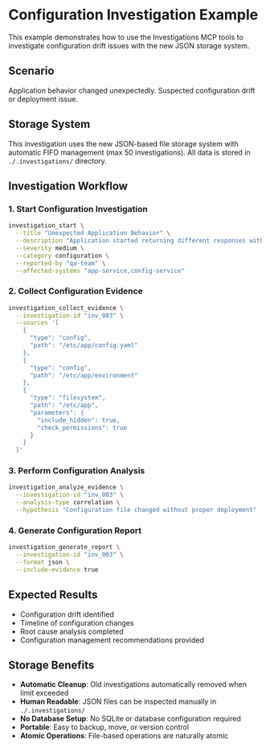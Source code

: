 # Configuration Investigation Example

This example demonstrates how to use the Investigations MCP tools to investigate configuration drift issues with the new JSON storage system.

## Scenario
Application behavior changed unexpectedly. Suspected configuration drift or deployment issue.

## Storage System
This investigation uses the new JSON-based file storage system with automatic FIFO management (max 50 investigations). All data is stored in `./.investigations/` directory.

## Investigation Workflow

### 1. Start Configuration Investigation
```bash
investigation_start \
  --title "Unexpected Application Behavior" \
  --description "Application started returning different responses without deployment" \
  --severity medium \
  --category configuration \
  --reported-by "qa-team" \
  --affected-systems "app-service,config-service"
```

### 2. Collect Configuration Evidence
```bash
investigation_collect_evidence \
  --investigation-id "inv_003" \
  --sources '[
    {
      "type": "config",
      "path": "/etc/app/config.yaml"
    },
    {
      "type": "config",
      "path": "/etc/app/environment"
    },
    {
      "type": "filesystem",
      "path": "/etc/app",
      "parameters": {
        "include_hidden": true,
        "check_permissions": true
      }
    }
  ]'
```

### 3. Perform Configuration Analysis
```bash
investigation_analyze_evidence \
  --investigation-id "inv_003" \
  --analysis-type correlation \
  --hypothesis "Configuration file changed without proper deployment"
```

### 4. Generate Configuration Report
```bash
investigation_generate_report \
  --investigation-id "inv_003" \
  --format json \
  --include-evidence true
```

## Expected Results
- Configuration drift identified
- Timeline of configuration changes
- Root cause analysis completed
- Configuration management recommendations provided

## Storage Benefits
- **Automatic Cleanup**: Old investigations automatically removed when limit exceeded
- **Human Readable**: JSON files can be inspected manually in `./.investigations/`
- **No Database Setup**: No SQLite or database configuration required
- **Portable**: Easy to backup, move, or version control
- **Atomic Operations**: File-based operations are naturally atomic
